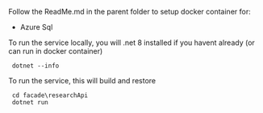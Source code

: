 Follow the ReadMe.md in the parent folder to setup docker container for:

- Azure Sql

To run the service locally, you will .net 8 installed if you havent already (or can run in docker container)

```
 dotnet --info
````

To run the service, this will build and restore


```
 cd facade\researchApi
 dotnet run
````


